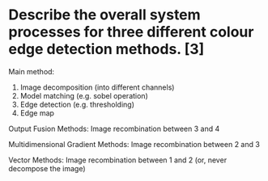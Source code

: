 # Describe the overall system processes for three different colour edge detection methods. [3]

Main method:

1. Image decomposition (into different channels)
2. Model matching (e.g. sobel operation)
3. Edge detection (e.g. thresholding)
4. Edge map

Output Fusion Methods:
Image recombination between 3 and 4

Multidimensional Gradient Methods:
Image recombination between 2 and 3

Vector Methods:
Image recombination between 1 and 2 (or, never decompose the image)